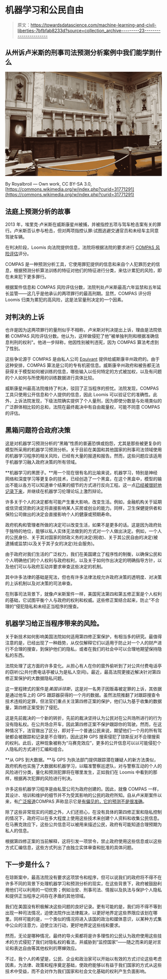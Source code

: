 # 机器学习和公民自由

> 原文：<https://towardsdatascience.com/machine-learning-and-civil-liberties-7bfbfab8233d?source=collection_archive---------23----------------------->

## 从州诉卢米斯的刑事司法预测分析案例中我们能学到什么

![](img/b6ff423fa9feb91dec819890e95520b9.png)

By Royalbroil — Own work, CC BY-SA 3.0, [https://commons.wikimedia.org/w/index.php?curid=31771291](https://commons.wikimedia.org/w/index.php?curid=31771291)

## 法庭上预测分析的故事

2013 年，埃里克·卢米斯在威斯康星州被捕，并被指控五项与驾车枪击案有关的罪行。卢米斯否认参与枪击，但对两项指控认罪:试图逃避交通官员和未经车主同意驾驶车辆。

在判决阶段，Loomis 向法院提供信息，法院将根据法院的要求进行 [COMPAS 风险评估](https://www.equivant.com/compas-classification/)评分。

COMPAS 是一种预测分析工具，它使用罪犯提供的信息和来自个人犯罪历史的信息，根据预测分析算法训练的特征对他们的特征进行分类，来估计累犯的风险，即在未来犯下更多罪行。

根据案件信息和 COMPAS 风险评估分数，法院判处卢米斯最高六年监禁和五年延长监管——这几乎是他承认的两项罪行的最高刑期。显然，COMPAS 评分将 Loomis 归类为累犯的高风险，这是法官量刑决定的一个因素。

## **对判决的上诉**

也许是因为这两项罪行的量刑似乎不相称，卢米斯对判决提出上诉，理由是法院依赖 COMPAS 风险评估分数。他认为，这样做侵犯了他"被单独判刑和根据准确信息判刑的权利"。他进一步辩称，他因性别被判违宪，因为 COMPAS 算法考虑到了性别。

这些争论源于 COMPAS 是由私人公司 [Equivant](https://www.equivant.com/compas-classification/) 提供给威斯康辛州政府的。由于这种安排，COMPAS 算法是公司的专有机密信息。威斯康辛州政府和被告都无法获得关于模型如何被训练的信息，哪些输入以任何特定的方式被加权，以及有问题的个人如何与所使用的训练数据进行具体比较。

威斯康星州最高法院维持了判决，驳回了正当程序的担忧。法院发现，COMPAS 工具只使用公开信息和个人提供的信息，因此 Loomis 可以验证它的准确性。此外，上诉法院发现，下级法院确实提供了个人量刑，因为即使分数是与处境类似的广泛群体相比较的总和，法院在最终裁决中有自由裁量权，可能不同意 COMPAS 的评估。

## 黑箱问题符合政府决策

这是对机器学习预测分析的“黑箱”性质的普遍恐惧或抱怨，尤其是那些被更复杂的模型所采用的机器学习预测分析。关于目前在美国和其他国家的刑事司法领域使用的机器学习程序的相关风险，已经有大量的报道和报告。然而，这些问题应该适用于机器学习融入政府决策的所有领域。

**机器学习的黑匣子。**用一个现在很有名的比喻来说，机器学习，特别是神经网络和深度学习等更复杂的技术，已经创造了一个黑盒，在这个黑盒中，模型的输出不能以各方可以知道单个结果的细节的方式进行反向工程。这一点[已经被很好地记录下来](https://g.co/kgs/KANHCr)，并继续在机器学习伦理论坛上激烈辩论。

许多关于个人的决定都有可能产生重大影响，改变生活。例如，金融机构关于延期或信贷或贷款的决定将直接影响某人买房或创业的能力。同样，卫生保健提供者和保险公司做出的决定会直接影响个人的健康或预期寿命。

政府机构和管理者所做的决定可以改变生活，如果不是更多的话。这是因为政府处于独特的地位，能够以私人实体无法做到的方式对一个人做出决定。例如，一个人的公民身份、关于其对国家的财政义务的决定(税收)、关于其公民自由的决定(被逮捕或监禁)以及关于其子女的决定(社会服务)。

由于政府对我们生活的广泛权力，我们在美国建立了程序性的制衡，以确保公民和个人明确他们的个人权利与政府权利，以及关于如何作出决定的明确指导方针，以及他们可以与政府互动并要求审查这些决定的机制。

其中许多法律的基础是宪法，但也有许多法律法规允许政府决策的透明度、对决策的上诉机制以及对决策的司法审查。

在刑事司法背景下，就像卢米斯案件一样，美国宪法第四和第五修正案是个人权利的基础，它试图平衡个人与政府的权利和权威。这些修正案结合起来，防止“不合理的”侵犯隐私和未经正当程序的搜查。

## **机器学习给正当程序带来的风险。**

关于新技术如何影响美国法院如何适用第四修正案保护，有相当多的研究。最值得注意的是，已经出现了一种趋势，从仅仅解释它们以适用于防止对一个人的财产进行不合理的搜查，到保护他们的隐私，或者在我们的社会中可以合理地期望保持隐私的东西。

法院处理了这方面的许多变化。从担心有人在你的窗外偷听到了对公共付费电话亭的窃听(公共付费电话亭被认为是私人空间)。最近，最高法院更接近解决针对第四修正案保护的大数据隐私问题。

这一里程碑式的案件是*美国诉琼斯*，这是对一名男子因贩毒被定罪的上诉，其依据是通过他车上的 GPS 跟踪器获得的一个月的数据。虽然法院推翻了对跟踪搜查令技术违规的定罪，但法官们重点关注第四修正案的保护，他们认为基于收集的数据量，第四修正案受到了侵犯。

这是先前裁决的一个新的转折，先前的裁决坚持认为公民对在公共场所进行的行为没有隐私权。在公共场合开车，因此第四修正案不保护跟踪你的驾驶。然而，在这种情况下，法官做出了区分，即对于一个普通公民来说，期望他们一个月的所有驾驶都会被跟踪和记录是不合理的，因此这种 GPS 搜索侵犯了琼斯反对不合理搜索的权利。此后，这种现象被称为“马赛克效应”，更多的公开信息可以以可能侵犯个人隐私的方式进行汇编和组合。

**从 GPS 到大数据。**与 GPS 为执法部门提供跟踪潜在嫌疑人的新方法类似，政府机构也实施了大数据和机器学习，以瞄准警察巡逻队，对与警察互动的个人的风险进行分类，量化和预测犯罪将在哪里发生，正如我们在 Loomis 中看到的那样，根据再次犯罪的风险进行判决。

许多这些机器学习程序是由私营公司为政府创建的。因此，就像 COMPAS 一样，其设计、培训和维护的细节并不为受其影响的公民的政府所知。自从卢米斯案件以来，有[广泛报道](https://www.propublica.org/article/machine-bias-risk-assessments-in-criminal-sentencing)COMPAS 声称显示它是[有偏见的，它的预测不是很准确](https://doi.org/10.1093/ijlit/eaz001)。

除了这些非常现实的问题之外，人们还担心，在没有具体的第四修正案和隐私控制的情况下，政府可以在多大程度上使用这些技术来创建个人资料和收集公民信息。在马赛克效应下，这些公共信息可以被用来描述公民，政府有可能知道合理预期为私人的信息。

根据第四修正案的当前解释，这将引发一项禁令，禁止政府使用这些信息或以这些方式汇编信息，这些方式列出了由独立实体审查和批准的具体问题。

## 下一步是什么？

在琼斯案中，最高法院没有要求这项禁令和程序，但可以说我们的政府将不得不在许多不同的背景下处理机器学习和预测分析的现实，在这些背景下，政府被鼓励利用他们可以利用的一切优势；例如治安、刑事司法、情报以及执法与保护个人隐私和提供正当程序之间存在矛盾的其他领域。

我们在美国没有积极解决这些问题的良好记录。更有可能的是，我们将不得不等到出现一种司法情况，迫使法院作出法律裁决，以更好地界定这些界限应该划在哪里。同样可能的是，一个类似的情况将进入该国的政治和媒体意识，以某种方式集中公众的注意力，迫使立法行动，更好地界定这些线和要求。

然而，无论是哪种情况，最终的导火索都将是许多理性的公民认为政府使用这些技术的方式侵犯了我们对隐私权的看法，并威胁到“监控国家”——随之而来的是对言论和表达自由等其他权利的寒蝉效应。

不过，我个人的希望是，公民、企业和政治家可以开始以有效的方式讨论这些考虑因素，为法律、政策和程序奠定基础，使政府能够以有益于我们国家的方式从这些技术中受益，而不会对作为我们国家和社会文化基础的权利产生负面影响。